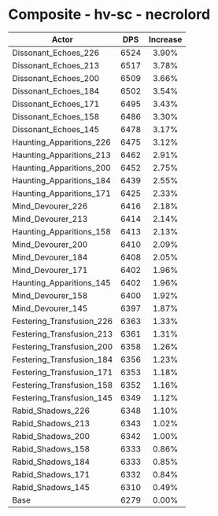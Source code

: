 # Composite - hv-sc - necrolord
| Actor | DPS | Increase |
|---|:---:|:---:|
|Dissonant_Echoes_226|6524|3.90%|
|Dissonant_Echoes_213|6517|3.78%|
|Dissonant_Echoes_200|6509|3.66%|
|Dissonant_Echoes_184|6502|3.54%|
|Dissonant_Echoes_171|6495|3.43%|
|Dissonant_Echoes_158|6486|3.30%|
|Dissonant_Echoes_145|6478|3.17%|
|Haunting_Apparitions_226|6475|3.12%|
|Haunting_Apparitions_213|6462|2.91%|
|Haunting_Apparitions_200|6452|2.75%|
|Haunting_Apparitions_184|6439|2.55%|
|Haunting_Apparitions_171|6425|2.33%|
|Mind_Devourer_226|6416|2.18%|
|Mind_Devourer_213|6414|2.14%|
|Haunting_Apparitions_158|6413|2.13%|
|Mind_Devourer_200|6410|2.09%|
|Mind_Devourer_184|6408|2.05%|
|Mind_Devourer_171|6402|1.96%|
|Haunting_Apparitions_145|6402|1.96%|
|Mind_Devourer_158|6400|1.92%|
|Mind_Devourer_145|6397|1.87%|
|Festering_Transfusion_226|6363|1.33%|
|Festering_Transfusion_213|6361|1.31%|
|Festering_Transfusion_200|6358|1.26%|
|Festering_Transfusion_184|6356|1.23%|
|Festering_Transfusion_171|6353|1.18%|
|Festering_Transfusion_158|6352|1.16%|
|Festering_Transfusion_145|6349|1.12%|
|Rabid_Shadows_226|6348|1.10%|
|Rabid_Shadows_213|6343|1.02%|
|Rabid_Shadows_200|6342|1.00%|
|Rabid_Shadows_158|6333|0.86%|
|Rabid_Shadows_184|6333|0.85%|
|Rabid_Shadows_171|6332|0.84%|
|Rabid_Shadows_145|6310|0.49%|
|Base|6279|0.00%|
